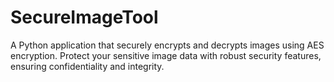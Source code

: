 # SecureImageTool
A Python application that securely encrypts and decrypts images using AES encryption. Protect your sensitive image data with robust security features, ensuring confidentiality and integrity.
